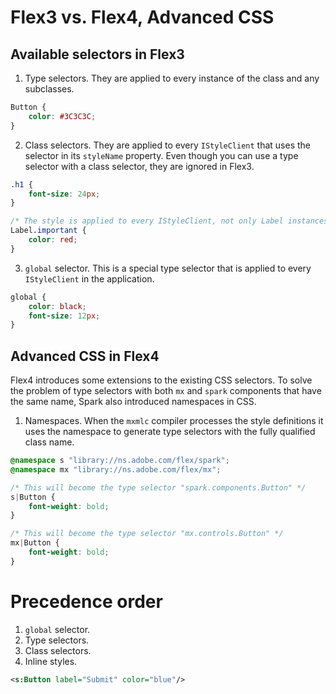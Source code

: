 # Flex3 vs. Flex4, Advanced CSS

## Available selectors in Flex3

1. Type selectors. They are applied to every instance of the class and any
   subclasses.

```css
Button {
    color: #3C3C3C;
}
```

2. Class selectors. They are applied to every `IStyleClient` that uses the
   selector in its `styleName` property. Even though you can use a type selector
   with a class selector, they are ignored in Flex3.

```css
.h1 {
    font-size: 24px;
}

/* The style is applied to every IStyleClient, not only Label instances */
Label.important {
    color: red;
}
```

3. `global` selector. This is a special type selector that is applied to every
   `IStyleClient` in the application.

```css
global {
    color: black;
    font-size: 12px;
}
```

## Advanced CSS in Flex4

Flex4 introduces some extensions to the existing CSS selectors. To solve the
problem of type selectors with both `mx` and `spark` components that have the
same name, Spark also introduced namespaces in CSS.

1. Namespaces. When the `mxmlc` compiler processes the style definitions it
   uses the namespace to generate type selectors with the fully qualified
   class name.

```css
@namespace s "library://ns.adobe.com/flex/spark";
@namespace mx "library://ns.adobe.com/flex/mx";

/* This will become the type selector "spark.components.Button" */
s|Button {
    font-weight: bold;
}

/* This will become the type selector "mx.controls.Button" */
mx|Button {
    font-weight: bold;
}
```

# Precedence order

1. `global` selector.
2. Type selectors.
3. Class selectors.
4. Inline styles.
```xml
<s:Button label="Submit" color="blue"/>
```
